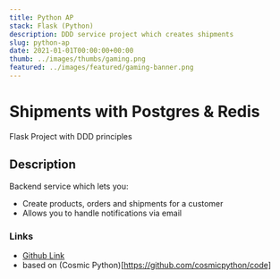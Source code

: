 ```yaml
---
title: Python AP
stack: Flask (Python)
description: DDD service project which creates shipments
slug: python-ap
date: 2021-01-01T00:00:00+00:00
thumb: ../images/thumbs/gaming.png
featured: ../images/featured/gaming-banner.png
---
```


# Shipments with Postgres & Redis
Flask Project with DDD principles

## Description

Backend service which lets you:
- Create products, orders and shipments for a customer
- Allows you to handle notifications via email

### Links

- [Github Link](https://github.com/vic3r/python-AP)
- based on (Cosmic Python)[https://github.com/cosmicpython/code]

